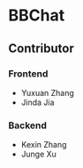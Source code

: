 # BBChat

## Contributor
### Frontend
- Yuxuan Zhang
- Jinda Jia

### Backend
- Kexin Zhang
- Junge Xu
